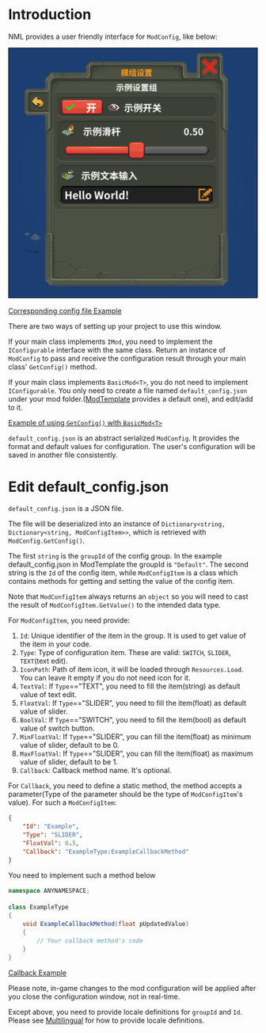 # Introduction

NML provides a user friendly interface for `ModConfig`, like below:

![ModConfig](../.gitbook/assets/MODCONFIG.png)

[Corresponding config file Example](https://github.com/WorldBoxOpenMods/ModExample/blob/master/default_config.json)

There are two ways of setting up your project to use this window.

If your main class implements `IMod`, you need to implement the `IConfigurable` interface with the same class. Return an instance of `ModConfig` to pass and receive the configuration result through your main class' `GetConfig()` method.

If your main class implements `BasicMod<T>`, you do not need to implement `IConfigurable`. You only need to create a file named `default_config.json` under your mod folder.([ModTemplate](https://github.com/WorldBoxOpenMods/ModTemplate/tree/master) provides a default one), and edit/add to it.

[Example of using `GetConfig()` with `BasicMod<T>`](https://github.com/WorldBoxOpenMods/ModTemplate/blob/master/ModClass.cs#L13)

`default_config.json` is an abstract serialized `ModConfig`. It provides the format and default values for configuration. The user's configuration will be saved in another file consistently.

# Edit default_config.json

`default_config.json` is a JSON file.

The file will be deserialized into an instance of `Dictionary<string, Dictionary<string, ModConfigItem>>`, which is retrieved with `ModConfig.GetConfig()`. 

The first `string` is the `groupId` of the config group. In the example default_config.json in ModTemplate the groupId is `"Default"`. The second string is the `Id` of the config item, while `ModConfigItem` is a class which contains methods for getting and setting the value of the config item. 

Note that `ModConfigItem` always returns an `object` so you will need to cast the result of `ModConfigItem.GetValue()` to the intended data type.

For `ModConfigItem`, you need provide:

1. `Id`: Unique identifier of the item in the group. It is used to get value of the item in your code.
2. `Type`: Type of configuration item. These are valid: `SWITCH`, `SLIDER`, `TEXT`(text edit).
3. `IconPath`: Path of item icon, it will be loaded through `Resources.Load`. You can leave it empty if you do not need icon for it.
4. `TextVal`: If `Type`=="TEXT", you need to fill the item(string) as default value of text edit.
5. `FloatVal`: If `Type`=="SLIDER", you need to fill the item(float) as default value of slider.
6. `BoolVal`: If `Type`=="SWITCH", you need to fill the item(bool) as default value of switch button.
7. `MinFloatVal`: If `Type`=="SLIDER", you can fill the item(float) as minimum value of slider, default to be 0.
8. `MaxFloatVal`: If `Type`=="SLIDER", you can fill the item(float) as maximum value of slider, default to be 1.
9. `Callback`: Callback method name. It's optional.

For `Callback`, you need to define a static method, the method accepts a parameter(Type of the parameter should be the type of `ModConfigItem`'s value). For such a `ModConfigItem`:

```json
{
    "Id": "Example",
    "Type": "SLIDER",
    "FloatVal": 0.5,
    "Callback": "ExampleType:ExampleCallbackMethod"
}
```

You need to implement such a method below

```csharp
namespace ANYNAMESPACE;

class ExampleType
{
    void ExampleCallbackMethod(float pUpdatedValue)
    {
        // Your callback method's code
    }
}

```

[Callback Example](https://github.com/WorldBoxOpenMods/ModExample/blob/master/content/ExampleActions.cs)

Please note, in-game changes to the mod configuration will be applied after you close the configuration window, not in real-time.

Except above, you need to provide locale definitions for `groupId` and `Id`. Please see [Multilingual](Multilingual.md) for how to provide locale definitions.
